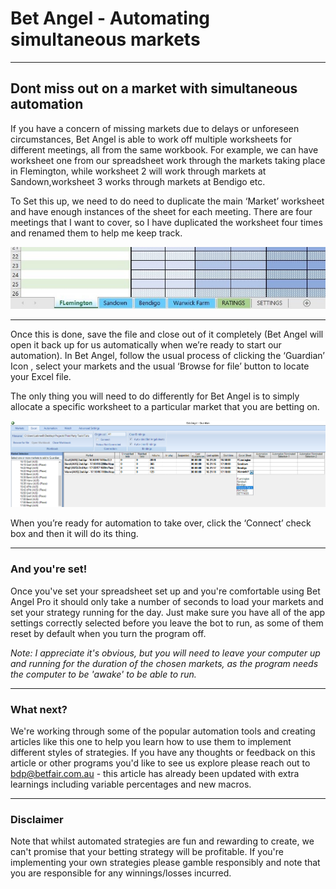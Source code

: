 # Bet Angel - Automating simultaneous markets

---
## Dont miss out on a market with simultaneous automation

If you have a concern of missing markets due to delays or unforeseen circumstances, Bet Angel is able to work off multiple worksheets for different meetings, all from the same workbook. 
For example, we can have worksheet one from our spreadsheet work through the markets taking place in Flemington, while worksheet 2 will work through markets at Sandown,worksheet 3 works through markets at Bendigo etc. 

To Set this up, we need to do need to duplicate the main ‘Market’ worksheet and have enough instances of the sheet for each meeting. There are four meetings that I want to cover, so I have duplicated the worksheet four times and renamed them to help me keep track. 

![Automating simultaneous markets](./img/BetAngelSimultaneousMarketsExcel1.jpg)
 
---

Once this is done, save the file and close out of it completely (Bet Angel will open it back up for us automatically when we’re ready to start our automation). 
In Bet Angel, follow the usual process of clicking the ‘Guardian’ Icon             , select your markets and the usual ‘Browse for file’ button to locate your Excel file. 

The only thing you will need to do differently for Bet Angel is to simply allocate a specific worksheet to a particular market that you are betting on. 

![Automating simultaneous markets](./img/BetAngelMultipleMarkets.png)

When you’re ready for automation to take over, click the ‘Connect’ check box and then it will do its thing.


---
### And you're set!

Once you've set your spreadsheet set up and you're comfortable using Bet Angel Pro it should only take a number of seconds to load your markets and set your strategy running for the day. Just make sure you have all of the app settings correctly selected before you leave the bot to run, as some of them reset by default when you turn the program off.

*Note: I appreciate it's obvious, but you will need to leave your computer up and running for the duration of the chosen markets, as the program needs the computer to be 'awake' to be able to run.*

---
### What next? 

We're working through some of the popular automation tools and creating articles like this one to help you learn how to use them to implement different styles of strategies. If you have any thoughts or feedback on this article or other programs you'd like to see us explore please reach out to bdp@betfair.com.au - this article has already been updated with extra learnings including variable percentages and new macros.

---
### Disclaimer

Note that whilst automated strategies are fun and rewarding to create, we can't promise that your betting strategy will be profitable. If you're implementing your own strategies please gamble responsibly and note that you are responsible for any winnings/losses incurred.